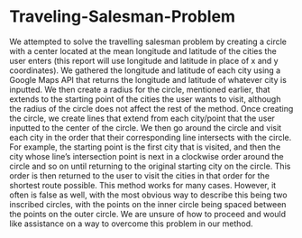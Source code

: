 # Traveling-Salesman-Problem
We attempted to solve the travelling salesman problem by creating a circle with a center located at the mean longitude and latitude of the cities the user enters (this report will use longitude and latitude in place of x and y coordinates). We gathered the longitude and latitude of each city using a Google Maps API that returns the longitude and latitude of whatever city is inputted. We then create a radius for the circle, mentioned earlier, that extends to the starting point of the cities the user wants to visit, although the radius of the circle does not affect the rest of the method. Once creating the circle, we create lines that extend from each city/point that the user inputted to the center of the circle. We then go around the circle and visit each city in the order that their corresponding line intersects with the circle. For example, the starting point is the first city that is visited, and then the city whose line’s intersection point is next in a clockwise order around the circle and so on until returning to the original starting city on the circle. This order is then returned to the user to visit the cities in that order for the shortest route possible. This method works for many cases. However, it often is false as well, with the most obvious way to describe this being two inscribed circles, with the points on the inner circle being spaced between the points on the outer circle. We are unsure of how to proceed and would like assistance on a way to overcome this problem in our method.